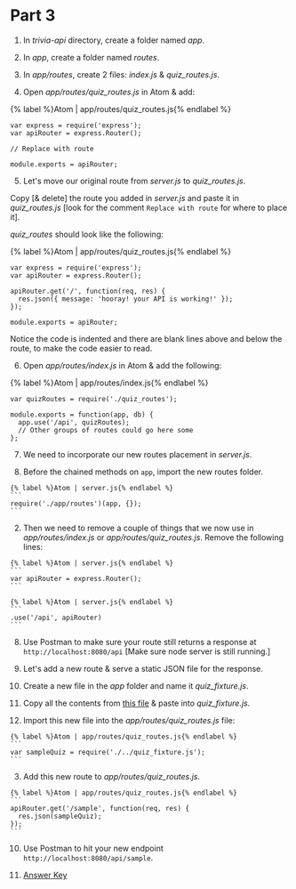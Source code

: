 # Part 3

1. In _trivia-api_ directory, create a folder named _app_.

2. In _app_, create a folder named _routes_.

3. In _app/routes_, create 2 files: _index.js_ & _quiz_routes.js_.

4. Open  _app/routes/quiz_routes.js_ in Atom & add:

  {% label %}Atom | app/routes/quiz_routes.js{% endlabel %}
  ```
  var express = require('express');
  var apiRouter = express.Router();

  // Replace with route

  module.exports = apiRouter;
  ```

5. Let's move our original route from _server.js_ to _quiz_routes.js_.

  Copy [& delete] the route you added in _server.js_ and paste it in _quiz_routes.js_ [look for the comment `Replace with route` for where to place it].

  _quiz_routes_ should look like the following:

  {% label %}Atom | app/routes/quiz_routes.js{% endlabel %}
  ```
  var express = require('express');
  var apiRouter = express.Router();

  apiRouter.get('/', function(req, res) {
    res.json({ message: 'hooray! your API is working!' });
  });

  module.exports = apiRouter;
  ```

  Notice the code is indented and there are blank lines above and below the route, to make the code easier to read.

6. Open  _app/routes/index.js_ in Atom & add the following:

  {% label %}Atom | app/routes/index.js{% endlabel %}
  ```
  var quizRoutes = require('./quiz_routes');

  module.exports = function(app, db) {
    app.use('/api', quizRoutes);
    // Other groups of routes could go here some
  };
  ```

7. We need to incorporate our new routes placement in _server.js_.

  1. Before the chained methods on `app`, import the new routes folder.

    {% label %}Atom | server.js{% endlabel %}
    ```
    require('./app/routes')(app, {});
    ```

  2. Then we need to remove a couple of things that we now use in _app/routes/index.js_ or _app/routes/quiz_routes.js_. Remove the following lines:

    {% label %}Atom | server.js{% endlabel %}
    ```
    var apiRouter = express.Router();
    ```

    {% label %}Atom | server.js{% endlabel %}
    ```
    .use('/api', apiRouter)
    ```

8. Use Postman to make sure your route still returns a response at `http://localhost:8080/api` [Make sure node server is still running.]

9. Let's add a new route & serve a static JSON file for the response.

  1. Create a new file in the _app_ folder and name it _quiz_fixture.js_.

  2. Copy all the contents from [this file](https://github.com/KansasCityWomeninTechnology/trivia-api/blob/answer-key-part-3/app/quiz_fixture.js) & paste into _quiz_fixture.js_.

  3. Import this new file into the _app/routes/quiz_routes.js_ file:

    {% label %}Atom | app/routes/quiz_routes.js{% endlabel %}
    ```
    var sampleQuiz = require('./../quiz_fixture.js');
    ```

  3. Add this new route to _app/routes/quiz_routes.js_.

    {% label %}Atom | app/routes/quiz_routes.js{% endlabel %}
    ```
    apiRouter.get('/sample', function(req, res) {
      res.json(sampleQuiz);
    });
    ```

10. Use Postman to hit your new endpoint `http://localhost:8080/api/sample`.

11. [Answer Key](https://github.com/KansasCityWomeninTechnology/trivia-api/tree/answer-key-part-3)
